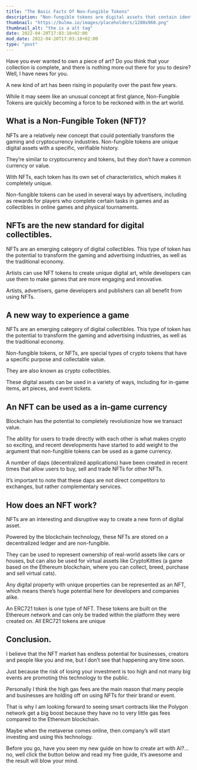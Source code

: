 ```yaml
---
title: "The Basic Facts Of Non-Fungible Tokens"
description: "Non-fungible tokens are digital assets that contain identifying information recorded in smart contracts. Learn more in this beginners guide to Non-fungible tokens"
thumbnail: "https://bulma.io/images/placeholders/1280x960.png"
thumbnail_alt: "the is a alt tag"
date: 2022-04-20T17:03:18+02:00
mod_date: 2022-04-20T17:03:18+02:00
type: "post"
---
```

Have you ever wanted to own a piece of art? Do you think that your collection is complete, and there is nothing more out there for you to desire? Well, I have news for you.

A new kind of art has been rising in popularity over the past few years.

While it may seem like an unusual concept at first glance, Non-Fungible Tokens are quickly becoming a force to be reckoned with in the art world.

## What is a Non-Fungible Token (NFT)?

NFTs are a relatively new concept that could potentially transform the gaming and cryptocurrency industries. Non-fungible tokens are unique digital assets with a specific, verifiable history.

They’re similar to cryptocurrency and tokens, but they don’t have a common currency or value.

With NFTs, each token has its own set of characteristics, which makes it completely unique.

Non-fungible tokens can be used in several ways by advertisers, including as rewards for players who complete certain tasks in games and as collectibles in online games and physical tournaments.

## NFTs are the new standard for digital collectibles.

NFTs are an emerging category of digital collectibles. This type of token has the potential to transform the gaming and advertising industries, as well as the traditional economy.

Artists can use NFT tokens to create unique digital art, while developers can use them to make games that are more engaging and innovative.

Artists, advertisers, game developers and publishers can all benefit from using NFTs.

## A new way to experience a game

NFTs are an emerging category of digital collectibles. This type of token has the potential to transform the gaming and advertising industries, as well as the traditional economy.

Non-fungible tokens, or NFTs, are special types of crypto tokens that have a specific purpose and collectable value.

They are also known as crypto collectibles.

These digital assets can be used in a variety of ways, including for in-game items, art pieces, and event tickets.

## An NFT can be used as a in-game currency

Blockchain has the potential to completely revolutionize how we transact value.

The ability for users to trade directly with each other is what makes crypto so exciting, and recent developments have started to add weight to the argument that non-fungible tokens can be used as a game currency.

A number of daps (decentralized applications) have been created in recent times that allow users to buy, sell and trade NFTs for other NFTs.

It’s important to note that these daps are not direct competitors to exchanges, but rather complementary services.

## How does an NFT work?

NFTs are an interesting and disruptive way to create a new form of digital asset.

Powered by the blockchain technology, these NFTs are stored on a decentralized ledger and are non-fungible.

They can be used to represent ownership of real-world assets like cars or houses, but can also be used for virtual assets like CryptoKitties (a game based on the Ethereum blockchain, where you can collect, breed, purchase and sell virtual cats).

Any digital property with unique properties can be represented as an NFT, which means there’s huge potential here for developers and companies alike.

An ERC721 token is one type of NFT. These tokens are built on the Ethereum network and can only be traded within the platform they were created on. All ERC721 tokens are unique

## Conclusion.

I believe that the NFT market has endless potential for businesses, creators and people like you and me, but I don’t see that happening any time soon.

Just because the risk of losing your investment is too high and not many big events are promoting this technology to the public.

Personally I think the high gas fees are the main reason that many people and businesses are holding off on using NFTs for their brand or event.

That is why I am looking forward to seeing smart contracts like the Polygon network get a big boost because they have no to very little gas fees compared to the Ethereum blockchain.

Maybe when the metaverse comes online, then company’s will start investing and using this technology.

Before you go, have you seen my new guide on how to create art with AI?... no, well click the button below and read my free guide, it’s awesome and the result will blow your mind.
